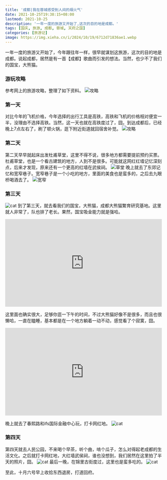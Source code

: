 ```yaml
---
title: '成都|我在蓉城感受到人间的烟火气'
date: 2021-10-25T19:38:15+08:00
lastmod: 2021-10-25
description: '一年一度的旅游又开始了,这次的目的地是成都。'
tags: [国庆, 旅游, 成都, 蓉城, 天府之国]
categories: [旅游记]
image: https://img.xieha.cn/i/2024/10/19/6712d71836ae1.webp
---
```


一年一度的旅游又开始了，今年跟往年一样，很早就谋划这旅游，这次的目的地是成都。说起成都，居然是有一首【成都】歌曲而引发的想法。当然，也少不了我们的国宝，大熊猫。

### 游玩攻略
参考网上的旅游攻略，整理了如下资料。
![攻略](1.png)
### 第一天
对比今年的飞机价格，今年选择的出行工具是高铁，高铁和飞机的价格相对便宜一半，没理由不选择高铁。当然，这一天也就在高铁度过了，囧。到达成都后，已经晚上7点左右了，刷了顿火锅，逛下附近街道就回宿舍补觉。
![攻略](9.jpg)
### 第二天
第二天早早就起床出发杜甫草堂，这里不得不说，很多地方都需要提前预约买票。杜甫草堂，也是一个看古建筑的地方，人到不是很多。可能就这网红红墙记忆深刻点，后来才发现，原来还有一个更高的红墙在武侯祠。
![草堂](4.jpg)
晚上就去了东郊记忆和宽窄巷子。宽窄巷子是一个小吃的地方，里面的美食也是蛮多的，之后去九眼桥喝酒去了。
![宽窄](6.jpg)
### 第三天
![cat](2.jpg)
到了第三天，就去看我们的国宝，大熊猫，成都大熊猫繁育研究基地。这里就人非常了，队也排了老长。果然，国宝吸金能力就是强哈。
<div style="width:100%;height:0;padding-bottom:56%;position:relative;"><iframe src="https://giphy.com/embed/2u11zpzwyMTy8" width="100%" height="100%" style="position:absolute" frameBorder="0" class="giphy-embed" allowFullScreen></iframe></div>

这里面也确实很大，足够你逛一下午的时间，不过大熊猫好像不是很多，而且也很懒哈，一直在瞌睡，基本都是在一个地方躺着一动不动，感觉看了个寂寞，囧。

<div style="width:100%;height:0;padding-bottom:56%;position:relative;"><iframe src="https://giphy.com/embed/2u11zpzwyMTy8" width="100%" height="100%" style="position:absolute" frameBorder="0" class="giphy-embed" allowFullScreen></iframe></div>

晚上就去了春熙路和ifs国际金融中心玩，打卡网红地。
![cat](featured.jpg)

### 第四天
第四天就去人民公园，不来喝个早茶，听个曲，啃个瓜子，怎么对得起老成都的生活文化。之后就打卡网红地，大红墙武侯祠，谁也没想到，我们居然在这里拍了半天的照片，囧。
![cat](5.jpg)
最后一晚，在锦里古街度过，这里也是蛮多吃的。
![cat](11.jpg)

至此，十月六号早上收拾东西退房，打道回府。